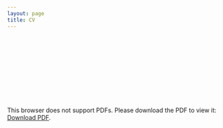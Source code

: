 ```yaml
---
layout: page
title: CV
---
```


<object data="https://jsheunis.github.io/downloads/cv_jsheunis_2019.pdf" type="application/pdf" height="700px" align="middle">
    <embed src="https://jsheunis.github.io/downloads/cv_jsheunis_2019.pdf">
        <p>This browser does not support PDFs. Please download the PDF to view it: <a href="https://jsheunis.github.io/downloads/cv_jsheunis_2019.pdf">Download PDF</a>.</p>
    </embed>
</object>